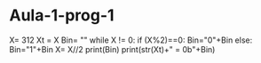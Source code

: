# Aula-1-prog-1
X= 312
Xt = X
Bin= ""
while X != 0:
    if (X%2)==0:
        Bin="0"+Bin 
    else:
        Bin="1"+Bin
    X= X//2
    print(Bin)
print(str(Xt)+" = 0b"+Bin)
